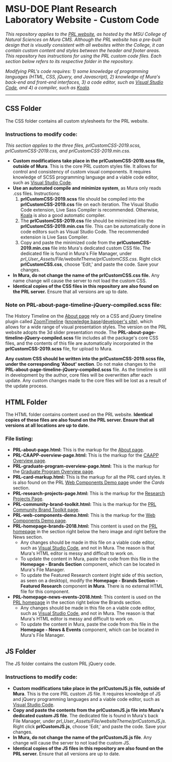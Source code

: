# MSU-DOE Plant Research Laboratory Website - Custom Code
*This repository applies to the <a href="https://prl.natsci.msu.edu/">PRL website</a>, as hosted by the MSU College of Natural Sciences on Mura CMS. Although the PRL website has a pre-built design that is visually consistent with all websites within the College, it can contain custom content and styles between the header and footer areas. This repository has instructions for using the PRL custom code files. Each section below refers to its respective folder in the repository.*

*Modifying PRL's code requires: 1) some knowledge of programming languages (HTML, CSS, jQuery, and Javascript), 2) knowledge of Mura's back-end and front-end interfaces, 3) a code editor, such as <a href="https://code.visualstudio.com/"> Visual Studio Code</a>, and 4) a compiler, such as <a href="http://koala-app.com/">Koala</a>.*
<hr>

## CSS Folder
The CSS folder contains all custom stylesheets for the PRL website.
### Instructions to modify code:
*This section applies to the three files, prlCustomCSS-2019.scss, prlCustomCSS-2019.css, and prlCustomCSS-2019.min.css.*
 * **Custom modifications take place in the prlCustomCSS-2019.scss file, outside of Mura**. This is the core PRL custom styles file. It allows for control and consistency of custom visual components. It requires knowledge of SCSS programming language and a viable code editor, such as <a href="https://code.visualstudio.com/"> Visual Studio Code</a>.
* **Use an automated compile and minimize system**, as Mura only reads .css files. Instructions:
  1. **prlCustomCSS-2019.scss** file should be compiled into the **prlCustomCSS-2019.css** file on each iteration. The Visual Studio Code extension, Live Sass Compiler is recommended. Otherwise, <a href="http://koala-app.com/">Koala</a> is also a good automatic compiler.
  2. The **prlCustomCSS-2019.css** file should be minimized into the **prlCustomCSS-2019.min.css** file. This can be automatically done in code editors such as Visual Studio Code. The recommended extension is Live Sass Compiler.
  3. Copy and paste the minimized code from the **prlCustomCSS-2019.min.css** file into Mura's dedicated custom CSS file. The dedicated file is found in Mura's File Manager, under *prl_User_Assets/File/websiteTheme/prlCustomCSS.css*. Right click **prlCustomCSS.css**, choose 'Edit,' and paste the code. Save your changes.
* **In Mura, do not change the name of the prlCustomCSS.css file.** Any name change will cause the server to not load the custom CSS.
* **Identical copies of the CSS files in this repository are also found on the PRL server.** Ensure that all versions are up to date.
### Note on PRL-about-page-timeline-jQuery-compiled.scss file:
The History Timeline on the <a href="https://prl.natsci.msu.edu/about/">About page</a> rely on a CSS and jQuery timeline plugin called <a href="http://preview.codecanyon.net/item/zoomtimeline-css-timeline-pack/full_screen_preview/16918891?_ga=2.76863253.1076320330.1529523907-713049933.1525180595">ZoomTimeline</a> (<a href="https://zoomthe.me/knowledge-base/zoomtimeline/">knowledge base</a>/<a href="http://digitalzoomstudio.net/">developer's site</a>), which allows for a wide range of visual presentation styles. The version on the PRL website adopts the 3d slider presentation mode. The **PRL-about-page-timeline-jQuery-compiled.scss** file includes all the package's core CSS files, and the contents of this file are automatically incorporated in the **prlCustomCSS-2019.scss** file, for upload to Mura.

**Any custom CSS should be written into the prlCustomCSS-2019.scss file, under the corresponding 'About' section**. Do not make changes to the **PRL-about-page-timeline-jQuery-compiled.scss** file. As the timeline is still in development by the author, core files will be overwritten after each update. Any custom changes made to the core files will be lost as a result of the update process.

## HTML Folder
The HTML folder contains content used on the PRL website. **Identical copies of these files are also found on the PRL server. Ensure that all versions at all locations are up to date.**
### File listing:
* **PRL-about-page.html:** This is the markup for the <a href="https://prl.natsci.msu.edu/about/">About page</a>.
* **PRL-CAAPP-overview-page.html:** This is the markup for the <a href="https://prl.natsci.msu.edu/research-tech/center-for-advanced-algal-and-plant-phenotyping/">CAAPP Overview page</a>.
* **PRL-graduate-program-overview-page.html:** This is the markup for the <a href="https://prl.natsci.msu.edu/graduate-program/graduate-program-overview/">Graduate Program Overview page</a>.
* **PRL-card-markup.html:** This is the markup for all the PRL card styles. It is also found on the PRL <a href="https://prl.natsci.msu.edu/about/internal-resources/brand-guides/communications-department-resources/web-components-demo/">Web Components Demo page</a> under the *Cards* section.
* **PRL-research-projects-page.html:** This is the markup for the <a href="https://prl.natsci.msu.edu/research-tech/research-projects/">Research Projects Page</a>.
* **PRL-community-brand-toolkit.html:** This is the markup for the <a href="https://prl.natsci.msu.edu/about/internal-resources/brand-guides/prl-community-brand-toolkit/">PRL Community Brand Toolkit page</a>.
* **PRL-web-components-demo.html:** This is the markup for the <a href="https://prl.natsci.msu.edu/about/internal-resources/brand-guides/communications-department-resources/web-components-demo/">Web Components Demo page</a>.
* **PRL-homepage-brands-2018.html:** This content is used on the <a href="https://prl.natsci.msu.edu/">PRL homepage</a> in the section right below the hero image and right before the News section.
  * Any changes should be made in this file on a viable code editor, such as <a href="https://code.visualstudio.com/"> Visual Studio Code</a>, and not in Mura. The reason is that Mura's HTML editor is messy and difficult to work on.
  * To update the content in Mura, paste the code from this file in the **Homepage - Brands Section** component, which can be located in Mura's File Manager.
  * To update the Featured Research content (right side of this section, as seen on a desktop), modify the **Homepage - Brands Section - Featured Research** component **in Mura**. There is no external HTML file for this component.
* **PRL-homepage-news-events-2018.html:** This content is used on the <a href="https://prl.natsci.msu.edu/">PRL homepage</a> in the section right below the Brands section.
  * Any changes should be made in this file on a viable code editor, such as <a href="https://code.visualstudio.com/"> Visual Studio Code</a>, and not in Mura. The reason is that Mura's HTML editor is messy and difficult to work on.
  * To update the content in Mura, paste the code from this file in the **Homepage - News & Events** component, which can be located in Mura's File Manager.
 
## JS Folder
The JS folder contains the custom PRL jQuery code. 
### Instructions to modify code:
* **Custom modifications take place in the prlCustomJS.js file,  outside of Mura**. This is the core PRL custom JS file. It requires knowledge of JS and jQuery programming languages and a viable code editor, such as <a href="https://code.visualstudio.com/"> Visual Studio Code</a>.
* **Copy and paste the contents from the prlCustomJS.js file into Mura's dedicated custom JS file**. The dedicated file is found in Mura's back File Manager, under *prl_User_Assets/File/websiteTheme/prlCustomJS.js*. Right click **prlCustomJS.js**, choose 'Edit,' and paste the code. Save your changes.
* **In Mura, do not change the name of the prlCustomJS.js file**. Any change will cause the server to not load the custom JS.
* **Identical copies of the JS files in this repository are also found on the PRL server.** Ensure that all versions are up to date.
